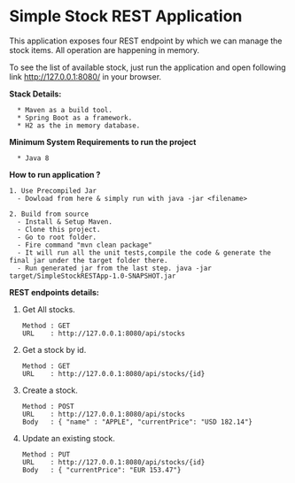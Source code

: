 **Simple Stock REST Application**
====================================

This application exposes four REST endpoint by which we can manage the stock items. All operation are happening in memory.

To see the list of available stock, just run the application and open following link http://127.0.0.1:8080/ in your browser.

**Stack Details:**

      * Maven as a build tool.
      * Spring Boot as a framework.
      * H2 as the in memory database.

**Minimum System Requirements to run the project**

      * Java 8
      
**How to run application ?**

    1. Use Precompiled Jar
      - Dowload from here & simply run with java -jar <filename>
      
    2. Build from source
      - Install & Setup Maven.
      - Clone this project.
      - Go to root folder.
      - Fire command "mvn clean package"
      - It will run all the unit tests,compile the code & generate the final jar under the target folder there.
      - Run generated jar from the last step. java -jar target/SimpleStockRESTApp-1.0-SNAPSHOT.jar
  
  
**REST endpoints details:**

  1. Get All stocks.
  
         Method : GET 
         URL    : http://127.0.0.1:8080/api/stocks
         
  2. Get a stock by id.
    
         Method : GET 
         URL    : http://127.0.0.1:8080/api/stocks/{id}
   
  3. Create a stock.
      
         Method : POST
         URL    : http://127.0.0.1:8080/api/stocks
         Body   : { "name" : "APPLE", "currentPrice": "USD 182.14"}
  
  4. Update an existing stock.
        
         Method : PUT
         URL    : http://127.0.0.1:8080/api/stocks/{id}
         Body   : { "currentPrice": "EUR 153.47"}
                          
     